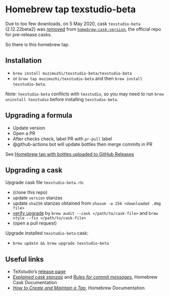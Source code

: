 # Homebrew tap texstudio-beta

Due to too few downloads, on 5 May 2020, cask `texstudio-beta` (2.12.22beta2) was [removed] from [`homebrew-cask-version`][homebrew-cask-version], the official repo for pre-release casks. 

So there is this homebrew tap.

## Installation

  - `brew install muzimuzhi/texstudio-beta/texstudio-beta`
  - or `brew tap muzimuzhi/texstudio-beta` and then `brew install texstudio-beta`.

Note: `texstudio-beta` conflicts with `texstudio`, so you may need to run `brew uninstall texstudio` before installing `texstudio-beta`.

## Upgrading a formula

- Update version
- Open a PR
- After checks check, label PR with `pr-pull` label
- @github-actions bot will update bottles then merge commits in PR

See [Homebrew tap with bottles uploaded to GitHub Releases][tap-with-bottles]

[tap-with-bottles]: https://brew.sh/2020/11/18/homebrew-tap-with-bottles-uploaded-to-github-releases/

## Upgrading a cask

Upgrade cask file `texstudio-beta.rb`:
  - (clone this repo)
  - update `version` stanzas
  - update `sha256` stanzas obtained from `shasum -a 256 <downloaded .dmg file>`
  - [verify upgrade][verify-cask-upgrade] by `brew audit --cask </path/to/cask-file>` and `brew style --fix </path/to/cask-file>`
  - (open a pull request)

Upgrade installed `texstudio-beta` cask:
  - `brew update && brew upgrade texstudio-beta`

## Useful links

 - TeXstudio’s [release page]
 - [_Explained cask stanzas_][cask stanzas] and [_Rules for commit messages_][commit message], Homebrew Cask Documentation
 - [_How to Create and Maintain a Tap_][tap], Homebrew Documentation

[removed]: 
    https://github.com/Homebrew/homebrew-cask-versions/commit/4f03b850c8ca7407b42490a3a53c1c215ebc6d5d
[homebrew-cask-version]: 
    https://github.com/Homebrew/homebrew-cask-versions
[release page]: 
    https://github.com/texstudio-org/texstudio/releases/
[cask stanzas]: 
    https://github.com/Homebrew/homebrew-cask/blob/master/doc/development/adding_a_cask.md#cask-stanzas
[commit message]: 
    https://github.com/Homebrew/homebrew-cask/blob/master/doc/development/adding_a_cask.md#commit-messages
[tap]: 
    https://docs.brew.sh/How-to-Create-and-Maintain-a-Tap
[verify-cask-upgrade]:
    https://github.com/Homebrew/homebrew-cask/blob/master/.github/PULL_REQUEST_TEMPLATE.md
